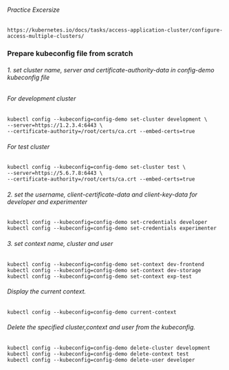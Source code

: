 ###### Practice Excersize 
    https://kubernetes.io/docs/tasks/access-application-cluster/configure-access-multiple-clusters/

### Prepare kubeconfig file from scratch 

###### 1. set cluster name, server and certificate-authority-data in config-demo kubeconfig file
###### For development cluster
    kubectl config --kubeconfig=config-demo set-cluster development \
    --server=https://1.2.3.4:6443 \
    --certificate-authority=/root/certs/ca.crt --embed-certs=true
###### For test cluster
    kubectl config --kubeconfig=config-demo set-cluster test \
    --server=https://5.6.7.8:6443 \
    --certificate-authority=/root/certs/ca.crt --embed-certs=true


###### 2. set the username, client-certificate-data and client-key-data for developer and experimenter
    kubectl config --kubeconfig=config-demo set-credentials developer
    kubectl config --kubeconfig=config-demo set-credentials experimenter
###### 3. set context name, cluster and user   
    kubectl config --kubeconfig=config-demo set-context dev-frontend
    kubectl config --kubeconfig=config-demo set-context dev-storage
    kubectl config --kubeconfig=config-demo set-context exp-test
    

    
###### Display the current context. 
    kubectl config --kubeconfig=config-demo current-context
###### Delete the specified cluster,context and user from the kubeconfig.
    kubectl config --kubeconfig=config-demo delete-cluster development
    kubectl config --kubeconfig=config-demo delete-context test
    kubectl config --kubeconfig=config-demo delete-user developer
    
